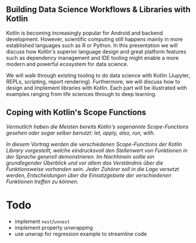 

## Building Data Science Workflows & Libraries with Kotlin

Kotlin is becoming increasingly popular for Android and backend development. However, scientific computing still happens mainly in more established languages such as R or Python. In this presentation we will discuss how Kotlin's superior language design and great platform features such as dependency management and IDE tooling might enable a more modern and powerful ecosystem for data science.

We will walk through existing tooling to do data science with Kotlin (Jupyter, REPLs, scripting, report rendering). Furthermore, we will discuss how to design and implement libraries with Kotlin. Each part will be illustrated with examples ranging from life sciences through to deep learning.



## Coping with Kotlin's Scope Functions

*Vermutlich haben die Meisten bereits Kotlin's sogenannte Scope-Functions gesehen oder sogar selber benutzt: let, apply, also, run, with.*

*In diesem Vortrag werden die verschiedenen Scope-Functions der Kotlin Library vorgestellt, welche eindrucksvoll den Stellenwert von Funktionen* *in der Sprache generell demonstrieren. Im Nachhinein sollte ein grundlegender Überblick und vor allem das Verständnis über die Funktionsweise* *vorhanden sein. Jeder Zuhörer soll in die Lage versetzt werden, Entscheidungen über die Einsatzgebiete der verschiedenen Funktionen treffen zu können.*


# Todo

* implement `nest`/`unnest`
* implement property unwrapping
* use unwrap for regression example to streamline code

